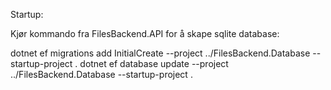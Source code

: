 Startup:

Kjør kommando fra FilesBackend.API for å skape sqlite database:

dotnet ef migrations add InitialCreate --project ../FilesBackend.Database --startup-project .
dotnet ef database update --project ../FilesBackend.Database --startup-project .
